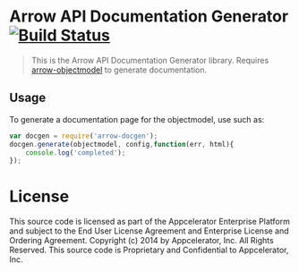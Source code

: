 # Arrow API Documentation Generator [![Build Status](https://magnum.travis-ci.com/appcelerator/arrow-docgen.svg?token=ph6xdReX6PW2XENunBEH)](https://magnum.travis-ci.com/appcelerator/arrow-docgen)

> This is the Arrow API Documentation Generator library. Requires [arrow-objectmodel](https://github.com/appcelerator/arrow-objectmodel) to generate documentation.

## Usage

To generate a documentation page for the objectmodel, use such as:

```javascript
var docgen = require('arrow-docgen');
docgen.generate(objectmodel, config,function(err, html){
	console.log('completed');
});
```

# License

This source code is licensed as part of the Appcelerator Enterprise Platform and subject to the End User License Agreement and Enterprise License and Ordering Agreement. Copyright (c) 2014 by Appcelerator, Inc. All Rights Reserved. This source code is Proprietary and Confidential to Appcelerator, Inc.
